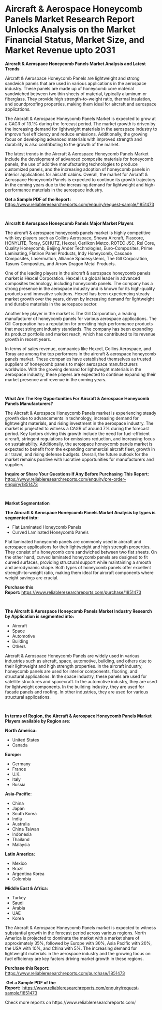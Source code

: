 <p><h1>Aircraft & Aerospace Honeycomb Panels Market Research Report Unlocks Analysis on the Market Financial Status, Market Size, and Market Revenue upto 2031</h1></p><p><strong>Aircraft & Aerospace Honeycomb Panels Market Analysis and Latest Trends</strong></p>
<p><p>Aircraft & Aerospace Honeycomb Panels are lightweight and strong sandwich panels that are used in various applications in the aerospace industry. These panels are made up of honeycomb core material sandwiched between two thin sheets of material, typically aluminum or fiberglass. They provide high strength-to-weight ratio, thermal insulation, and soundproofing properties, making them ideal for aircraft and aerospace applications.</p><p>The Aircraft & Aerospace Honeycomb Panels Market is expected to grow at a CAGR of 13.1% during the forecast period. The market growth is driven by the increasing demand for lightweight materials in the aerospace industry to improve fuel efficiency and reduce emissions. Additionally, the growing focus on developing advanced materials with improved strength and durability is also contributing to the growth of the market.</p><p>The latest trends in the Aircraft & Aerospace Honeycomb Panels Market include the development of advanced composite materials for honeycomb panels, the use of additive manufacturing technologies to produce customized panels, and the increasing adoption of honeycomb panels in interior applications for aircraft cabins. Overall, the market for Aircraft & Aerospace Honeycomb Panels is expected to continue its growth trajectory in the coming years due to the increasing demand for lightweight and high-performance materials in the aerospace industry.</p></p>
<p><strong>Get a Sample PDF of the Report:&nbsp;</strong> <a href="https://www.reliableresearchreports.com/enquiry/request-sample/1851473">https://www.reliableresearchreports.com/enquiry/request-sample/1851473</a></p>
<p>&nbsp;</p>
<p><strong>Aircraft & Aerospace Honeycomb Panels Major Market Players</strong></p>
<p><p>The aircraft & aerospace honeycomb panels market is highly competitive with key players such as Collins Aerospace, Showa Aircraft, Plascore, HONYLITE, Toray, SCHUTZ, Hexcel, Oerlikon Metco, ROTEC JSC, Rel Core, Quality Honeycomb, Beijing Ander Technologies, Euro-Composites, Prime Laminating, Flatiron Panel Products, Indy Honeycomb, Cascade Composites, Lasermation, Alliance Spacesystems, The Gill Corporation, Tasuns Composites, and Arrow Dragon Metal Products.</p><p>One of the leading players in the aircraft & aerospace honeycomb panels market is Hexcel Corporation. Hexcel is a global leader in advanced composites technology, including honeycomb panels. The company has a strong presence in the aerospace industry and is known for its high-quality products and innovative solutions. Hexcel has been experiencing steady market growth over the years, driven by increasing demand for lightweight and durable materials in the aerospace sector.</p><p>Another key player in the market is The Gill Corporation, a leading manufacturer of honeycomb panels for various aerospace applications. The Gill Corporation has a reputation for providing high-performance products that meet stringent industry standards. The company has been expanding its product portfolio and market reach, which has contributed to its revenue growth in recent years.</p><p>In terms of sales revenue, companies like Hexcel, Collins Aerospace, and Toray are among the top performers in the aircraft & aerospace honeycomb panels market. These companies have established themselves as trusted suppliers of honeycomb panels to major aerospace manufacturers worldwide. With the growing demand for lightweight materials in the aerospace industry, these players are expected to continue expanding their market presence and revenue in the coming years.</p></p>
<p>&nbsp;</p>
<p><strong>What Are The Key Opportunities For Aircraft & Aerospace Honeycomb Panels Manufacturers?</strong></p>
<p><p>The Aircraft & Aerospace Honeycomb Panels market is experiencing steady growth due to advancements in technology, increasing demand for lightweight materials, and rising investment in the aerospace industry. The market is projected to witness a CAGR of around 7% during the forecast period. Key factors driving this growth include the need for fuel-efficient aircraft, stringent regulations for emissions reduction, and increasing focus on sustainability. Additionally, the aerospace honeycomb panels market is expected to benefit from the expanding commercial aircraft fleet, growth in air travel, and rising defense budgets. Overall, the future outlook for the market remains positive with lucrative opportunities for manufacturers and suppliers.</p></p>
<p><strong>Inquire or Share Your Questions If Any Before Purchasing This Report:</strong> <a href="https://www.reliableresearchreports.com/enquiry/pre-order-enquiry/1851473">https://www.reliableresearchreports.com/enquiry/pre-order-enquiry/1851473</a></p>
<p>&nbsp;</p>
<p><strong>Market Segmentation</strong></p>
<p><strong>The Aircraft & Aerospace Honeycomb Panels Market Analysis by types is segmented into:</strong></p>
<p><ul><li>Flat Laminated Honeycomb Panels</li><li>Curved Laminated Honeycomb Panels</li></ul></p>
<p><p>Flat laminated honeycomb panels are commonly used in aircraft and aerospace applications for their lightweight and high strength properties. They consist of a honeycomb core sandwiched between two flat sheets. On the other hand, curved laminated honeycomb panels are designed to fit curved surfaces, providing structural support while maintaining a smooth and aerodynamic shape. Both types of honeycomb panels offer excellent strength-to-weight ratio, making them ideal for aircraft components where weight savings are crucial.</p></p>
<p><strong>Purchase this Report:&nbsp;</strong><a href="https://www.reliableresearchreports.com/purchase/1851473">https://www.reliableresearchreports.com/purchase/1851473</a></p>
<p>&nbsp;</p>
<p><strong>The Aircraft & Aerospace Honeycomb Panels Market Industry Research by Application is segmented into:</strong></p>
<p><ul><li>Aircraft</li><li>Space</li><li>Automotive</li><li>Building</li><li>Others</li></ul></p>
<p><p>Aircraft & Aerospace Honeycomb Panels are widely used in various industries such as aircraft, space, automotive, building, and others due to their lightweight and high strength properties. In the aircraft industry, honeycomb panels are used for interior components, flooring, and structural applications. In the space industry, these panels are used for satellite structures and spacecraft. In the automotive industry, they are used for lightweight components. In the building industry, they are used for facade panels and roofing. In other industries, they are used for various structural applications.</p></p>
<p>&nbsp;</p>
<p><strong>In terms of Region, the Aircraft & Aerospace Honeycomb Panels Market Players available by Region are:</strong></p>
<p>
    <p> <strong> North America: </strong>
        <ul>
            <li>United States</li>
            <li>Canada</li>
        </ul>
        </p> 
    <p> <strong> Europe: </strong>
        <ul>
            <li>Germany</li>
            <li>France</li>
            <li>U.K.</li>
            <li>Italy</li>
            <li>Russia</li>
        </ul>
        </p> 
    <p> <strong> Asia-Pacific: </strong>
        <ul>
            <li>China</li>
            <li>Japan</li>
            <li>South Korea</li>
            <li>India</li>
            <li>Australia</li>
            <li>China Taiwan</li>
            <li>Indonesia</li>
            <li>Thailand</li>
            <li>Malaysia</li>
        </ul>
        </p> 
    <p> <strong> Latin America: </strong>
        <ul>
            <li>Mexico</li>
            <li>Brazil</li>
            <li>Argentina Korea</li>
            <li>Colombia</li>
        </ul>
        </p> 
    <p> <strong> Middle East & Africa: </strong>
        <ul>
            <li>Turkey</li>
            <li>Saudi</li>
            <li>Arabia</li>
            <li>UAE</li>
            <li>Korea</li>
        </ul>
    </p>
    </p>
<p><p>The Aircraft & Aerospace Honeycomb Panels market is expected to witness substantial growth in the forecast period across various regions. North America is projected to dominate the market with a market share of approximately 35%, followed by Europe with 30%, Asia Pacific with 20%, the USA with 10%, and China with 5%. The increasing demand for lightweight materials in the aerospace industry and the growing focus on fuel efficiency are key factors driving market growth in these regions.</p></p>
<p><strong>Purchase this Report: </strong><a href="https://www.reliableresearchreports.com/purchase/1851473">https://www.reliableresearchreports.com/purchase/1851473</a></p>
<p>&nbsp;<strong>Get a Sample PDF of the Report:&nbsp;&nbsp;</strong><a href="https://www.reliableresearchreports.com/enquiry/request-sample/1851473">https://www.reliableresearchreports.com/enquiry/request-sample/1851473</a></p>
<p><strong></strong></p>
<p>Check more reports on https://www.reliableresearchreports.com/</p>